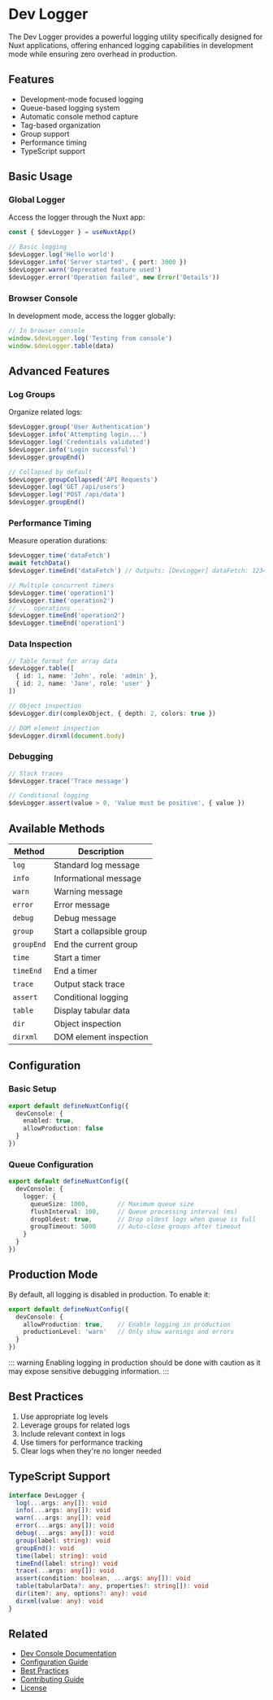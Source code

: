 # Dev Logger

The Dev Logger provides a powerful logging utility specifically designed for Nuxt applications, offering enhanced logging capabilities in development mode while ensuring zero overhead in production.

## Features

- Development-mode focused logging
- Queue-based logging system
- Automatic console method capture
- Tag-based organization
- Group support
- Performance timing
- TypeScript support

## Basic Usage

### Global Logger

Access the logger through the Nuxt app:

```ts
const { $devLogger } = useNuxtApp()

// Basic logging
$devLogger.log('Hello world')
$devLogger.info('Server started', { port: 3000 })
$devLogger.warn('Deprecated feature used')
$devLogger.error('Operation failed', new Error('Details'))
```

### Browser Console

In development mode, access the logger globally:

```ts
// In browser console
window.$devLogger.log('Testing from console')
window.$devLogger.table(data)
```

## Advanced Features

### Log Groups

Organize related logs:

```ts
$devLogger.group('User Authentication')
$devLogger.info('Attempting login...')
$devLogger.log('Credentials validated')
$devLogger.info('Login successful')
$devLogger.groupEnd()

// Collapsed by default
$devLogger.groupCollapsed('API Requests')
$devLogger.log('GET /api/users')
$devLogger.log('POST /api/data')
$devLogger.groupEnd()
```

### Performance Timing

Measure operation durations:

```ts
$devLogger.time('dataFetch')
await fetchData()
$devLogger.timeEnd('dataFetch') // Outputs: [DevLogger] dataFetch: 1234ms

// Multiple concurrent timers
$devLogger.time('operation1')
$devLogger.time('operation2')
// ... operations ...
$devLogger.timeEnd('operation2')
$devLogger.timeEnd('operation1')
```

### Data Inspection

```ts
// Table format for array data
$devLogger.table([
  { id: 1, name: 'John', role: 'admin' },
  { id: 2, name: 'Jane', role: 'user' }
])

// Object inspection
$devLogger.dir(complexObject, { depth: 2, colors: true })

// DOM element inspection
$devLogger.dirxml(document.body)
```

### Debugging

```ts
// Stack traces
$devLogger.trace('Trace message')

// Conditional logging
$devLogger.assert(value > 0, 'Value must be positive', { value })
```

## Available Methods

| Method | Description |
|--------|-------------|
| `log` | Standard log message |
| `info` | Informational message |
| `warn` | Warning message |
| `error` | Error message |
| `debug` | Debug message |
| `group` | Start a collapsible group |
| `groupEnd` | End the current group |
| `time` | Start a timer |
| `timeEnd` | End a timer |
| `trace` | Output stack trace |
| `assert` | Conditional logging |
| `table` | Display tabular data |
| `dir` | Object inspection |
| `dirxml` | DOM element inspection |

## Configuration

### Basic Setup

```ts
export default defineNuxtConfig({
  devConsole: {
    enabled: true,
    allowProduction: false
  }
})
```

### Queue Configuration

```ts
export default defineNuxtConfig({
  devConsole: {
    logger: {
      queueSize: 1000,        // Maximum queue size
      flushInterval: 100,     // Queue processing interval (ms)
      dropOldest: true,       // Drop oldest logs when queue is full
      groupTimeout: 5000      // Auto-close groups after timeout
    }
  }
})
```

## Production Mode

By default, all logging is disabled in production. To enable it:

```ts
export default defineNuxtConfig({
  devConsole: {
    allowProduction: true,    // Enable logging in production
    productionLevel: 'warn'   // Only show warnings and errors
  }
})
```

::: warning
Enabling logging in production should be done with caution as it may expose sensitive debugging information.
:::

## Best Practices

1. Use appropriate log levels
2. Leverage groups for related logs
3. Include relevant context in logs
4. Use timers for performance tracking
5. Clear logs when they're no longer needed

## TypeScript Support

```ts
interface DevLogger {
  log(...args: any[]): void
  info(...args: any[]): void
  warn(...args: any[]): void
  error(...args: any[]): void
  debug(...args: any[]): void
  group(label: string): void
  groupEnd(): void
  time(label: string): void
  timeEnd(label: string): void
  trace(...args: any[]): void
  assert(condition: boolean, ...args: any[]): void
  table(tabularData?: any, properties?: string[]): void
  dir(item?: any, options?: any): void
  dirxml(value: any): void
}
```

## Related

- [Dev Console Documentation](/features/dev-console)
- [Configuration Guide](/features/configuration)
- [Best Practices](/advanced/best-practices)
- [Contributing Guide](https://github.com/optocode/nuxt-dev-console/blob/main/CONTRIBUTING.md)
- [License](https://github.com/optocode/nuxt-dev-console/blob/main/LICENSE) 